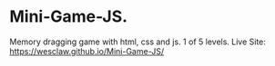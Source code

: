 

# Mini-Game-JS.
Memory dragging game with html, css and js. 1 of 5 levels.
Live Site: https://wesclaw.github.io/Mini-Game-JS/

